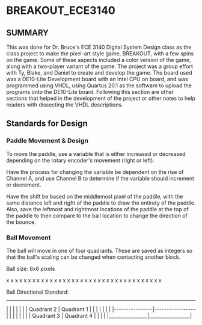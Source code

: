 # BREAKOUT_ECE3140

## SUMMARY

This was done for Dr. Bruce's ECE 3140 Digital System Design class as the class project to make the pixel-art style game, BREAKOUT, with a few spins on the game. Some of these aspects included a color version of the game, along with a two-player variant of the game. The project was a group effort with Ty, Blake, and Daniel to create and develop the game. The board used was a DE10-Lite Development board with an Intel CPU on board, and was programmed using VHDL, using Quartus 20.1 as the software to upload the programs onto the DE10-Lite board. Following this section are other sections that helped in the development of the project or other notes to help readers with dissecting the VHDL descriptions.


## Standards for Design

### Paddle Movement & Design
To move the paddle, use a variable that is either increased or decreased depending on the rotary encoder's movement (right or left).

Have the process for changing the variable be dependent on the rise of Channel A, and use Channel B to determine if the variable should increment or decrement.

Have the shift be based on the middlemost pixel of the paddle, with the same distance left and right of the paddle to draw the entirety of the paddle. Also, save the leftmost and rightmost locations of the paddle at the top of the paddle to then compare to the ball location to change the direction of the bounce.

### Ball Movement

The ball will move in one of four quadrants. These are saved as integers so that the ball's scaling can be changed when contacting another block.

Ball size: 6x6 pixels

  x x x x x x
  x x x x x x
  x x x x x x
  x x x x x x
  x x x x x x
  x x x x x x
  
Ball Directional Standard:

   __________________________________
  |                |                 |
  |                |                 |
  |   Quadrant 2   |    Quadrant 1   |
  |                |                 |
  |                |                 |
  |----------------|-----------------|
  |                |                 |
  |                |                 |
  |   Quadrant 3   |    Quadrant 4   |
  |                |                 |
  |________________|_________________|
